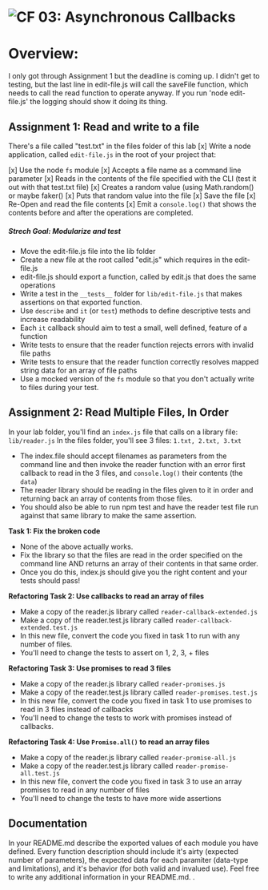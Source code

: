 ![CF](http://i.imgur.com/7v5ASc8.png) 03: Asynchronous Callbacks
===

# Overview:

I only got through Assignment 1 but the deadline is coming up.  I didn't get to testing, but the last line in edit-file.js will call the saveFile function, which needs to call the read function to operate anyway.  If you run 'node edit-file.js' the logging should show it doing its thing.



## Assignment 1: Read and write to a file
There's a file called "test.txt" in the files folder of this lab
[x] Write a node application, called `edit-file.js` in the root of your project that:

  [x] Use the node `fs` module
  [x] Accepts a file name as a command line parameter
  [x] Reads in the contents of the file specified with the CLI (test it out with that test.txt file)
  [x] Creates a random value (using Math.random() or maybe faker()
  [x] Puts that random value into the file
  [x] Save the file
  [x] Re-Open and read the file contents
  [x] Emit a `console.log()` that shows the contents before and after the operations are completed.

##### Strech Goal: Modularize and test
* Move the edit-file.js file into the lib folder
* Create a new file at the root called "edit.js" which requires in the edit-file.js
* edit-file.js should export a function, called by edit.js that does the same operations
* Write a test in the  `__tests__` folder for `lib/edit-file.js` that makes assertions on that exported function.
* Use `describe` and `it` (or `test`) methods to define descriptive tests and increase readability
* Each `it` callback should aim to test a small, well defined, feature of a function
* Write tests to ensure that the reader function rejects errors with invalid file paths
* Write tests to ensure that the reader function correctly resolves mapped string data for an array of file paths
* Use a mocked version of the `fs` module so that you don't actually write to files during your test.

## Assignment 2: Read Multiple Files, In Order
In your lab folder, you'll find an `index.js` file that calls on a library file: `lib/reader.js`
In the files folder, you'll see 3 files: `1.txt, 2.txt, 3.txt`
* The index.file should accept filenames as parameters from the command line and then invoke the reader function with an error first callback to read in the 3 files, and `console.log()` their contents (the `data`)
* The reader library should be reading in the files given to it in order and returning back an array of contents from those files.
* You should also be able to run npm test and have the reader test file run against that same library to make the same assertion.

**Task 1: Fix the broken code**
* None of the above actually works.
* Fix the library so that the files are read in the order specified on the command line AND returns an array of their contents in that same order.
* Once you do this, index.js should give you the right content and your tests should pass!

**Refactoring Task 2: Use callbacks to read an array of files**
* Make a copy of the reader.js library called `reader-callback-extended.js`
* Make a copy of the reader.test.js library called `reader-callback-extended.test.js`
* In this new file, convert the code you fixed in task 1 to run with any number of files.
* You'll need to change the tests to assert on 1, 2, 3, + files


**Refactoring Task 3: Use promises to read 3 files**
* Make a copy of the reader.js library called `reader-promises.js`
* Make a copy of the reader.test.js library called `reader-promises.test.js`
* In this new file, convert the code you fixed in task 1 to use promises to read in 3 files instead of callbacks
* You'll need to change the tests to work with promises instead of callbacks.


**Refactoring Task 4: Use `Promise.all()` to read an array files**
* Make a copy of the reader.js library called `reader-promise-all.js`
* Make a copy of the reader.test.js library called `reader-promise-all.test.js`
* In this new file, convert the code you fixed in task 3 to use an array promises to read in any number of files
* You'll need to change the tests to have more wide assertions


##  Documentation
In your README.md describe the exported values of each module you have defined. Every function description should include it's airty (expected number of parameters), the expected data for each paramiter (data-type and limitations), and it's behavior (for both valid and invalued use). Feel free to write any additional information in your README.md.
.